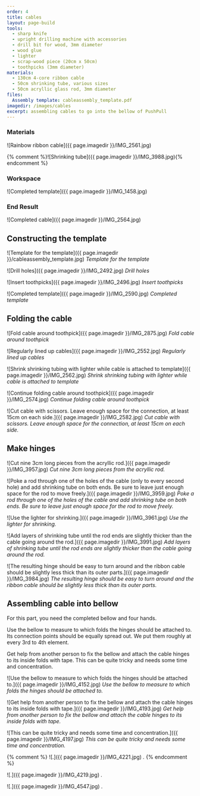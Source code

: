 ```yaml
---
order: 4
title: cables
layout: page-build
tools:
  - sharp knife
  - upright drilling machine with accessories
  - drill bit for wood, 3mm diameter
  - wood glue
  - lighter
  - scrap-wood piece (20cm x 50cm)
  - toothpicks (3mm diameter)
materials:
  - 130cm 4-core ribbon cable
  - 50cm shrinking tube, various sizes
  - 50cm acryllic glass rod, 3mm diameter
files:
  Assembly template: cableassembly_template.pdf
imagedir: /images/cables
excerpt: assembling cables to go into the bellow of PushPull
---
```




### Materials

![Rainbow ribbon cable]({{ page.imagedir }}/IMG_2561.jpg)

{% comment %}![Shrinking tube]({{ page.imagedir }}/IMG_3988.jpg){% endcomment %}


### Workspace

![Completed template]({{ page.imagedir }}/IMG_1458.jpg)



### End Result

![Completed cable]({{ page.imagedir }}/IMG_2564.jpg)


## Constructing the template

![Template for the template]({{ page.imagedir }}/cableassembly_template.jpg)
*Template for the template*

![Drill holes]({{ page.imagedir }}/IMG_2492.jpg)
*Drill holes*

![Insert toothpicks]({{ page.imagedir }}/IMG_2496.jpg)
*Insert toothpicks*

![Completed template]({{ page.imagedir }}/IMG_2590.jpg)
*Completed template*




## Folding the cable

![Fold cable around toothpick]({{ page.imagedir }}/IMG_2875.jpg)
*Fold cable around toothpick*

![Regularly lined up cables]({{ page.imagedir }}/IMG_2552.jpg)
*Regularly lined up cables*

![Shrink shrinking tubing with lighter while cable is attached to template]({{ page.imagedir }}/IMG_2562.jpg)
*Shrink shrinking tubing with lighter while cable is attached to template*

![Continue folding cable around toothpick]({{ page.imagedir }}/IMG_2574.jpg)
*Continue folding cable around toothpick*


![Cut cable with scissors. Leave enough space for the connection, at least 15cm on each side.]({{ page.imagedir }}/IMG_2582.jpg)
*Cut cable with scissors. Leave enough space for the connection, at least 15cm on each side.*




## Make hinges


![Cut nine 3cm long pieces from the acryllic rod.]({{ page.imagedir }}/IMG_3957.jpg)
*Cut nine 3cm long pieces from the acryllic rod.*

![Poke a rod through one of the holes of the cable (only to every second hole) and add shrinking tube on both ends. Be sure to leave just enough space for the rod to move freely.]({{ page.imagedir }}/IMG_3959.jpg)
*Poke a rod through one of the holes of the cable and add shrinking tube on both ends. Be sure to leave just enough space for the rod to move freely.*

![Use the lighter for shrinking.]({{ page.imagedir }}/IMG_3961.jpg)
*Use the lighter for shrinking.*



![Add layers of shrinking tube until the rod ends are slightly thicker than the cable going around the rod.]({{ page.imagedir }}/IMG_3991.jpg)
*Add layers of shrinking tube until the rod ends are slightly thicker than the cable going around the rod.*

![The resulting hinge should be easy to turn around and the ribbon cable should be slightly less thick than its outer parts.]({{ page.imagedir }}/IMG_3984.jpg)
*The resulting hinge should be easy to turn around and the ribbon cable should be slightly less thick than its outer parts.*


## Assembling cable into bellow

<div class="note">For this part, you need the completed bellow and four hands.</div>

Use the bellow to measure to which folds the hinges should be attached to. 
Its connection points should be equally spread out.
We put them roughly at every 3rd to 4th element.

Get help from another person to fix the bellow and attach the cable hinges to its inside folds with tape.
This can be quite tricky and needs some time and concentration.

![Use the bellow to measure to which folds the hinges should be attached to.]({{ page.imagedir }}/IMG_4152.jpg)
*Use the bellow to measure to which folds the hinges should be attached to.*

![Get help from another person to fix the bellow and attach the cable hinges to its inside folds with tape.]({{ page.imagedir }}/IMG_4193.jpg)
*Get help from another person to fix the bellow and attach the cable hinges to its inside folds with tape.*



![This can be quite tricky and needs some time and concentration.]({{ page.imagedir }}/IMG_4197.jpg)
*This can be quite tricky and needs some time and concentration.*


{% comment %}
![.]({{ page.imagedir }}/IMG_4221.jpg)
*.*
{% endcomment %}

![.]({{ page.imagedir }}/IMG_4219.jpg)
*.*


![.]({{ page.imagedir }}/IMG_4547.jpg)
*.*

